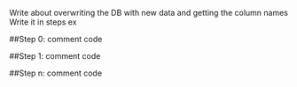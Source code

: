 Write about overwriting the DB with new data and getting the column names
Write it in steps ex

##Step 0: comment 
code

##Step 1: comment
code

##Step n: comment 
code
